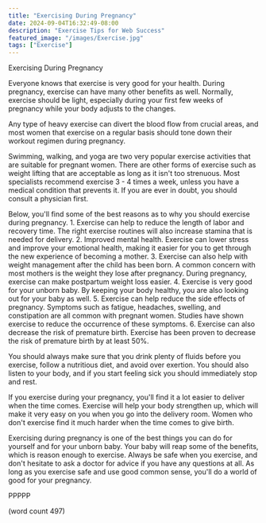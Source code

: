 ```yaml
---
title: "Exercising During Pregnancy"
date: 2024-09-04T16:32:49-08:00
description: "Exercise Tips for Web Success"
featured_image: "/images/Exercise.jpg"
tags: ["Exercise"]
---
```


Exercising During Pregnancy

Everyone knows that exercise is very good for your
health.  During pregnancy, exercise can have many
other benefits as well.  Normally, exercise should
be light, especially during your first few weeks
of pregnancy while your body adjusts to the changes.

Any type of heavy exercise can divert the blood
flow from crucial areas, and most women that exercise
on a regular basis should tone down their workout
regimen during pregnancy.

Swimming, walking, and yoga are two very popular
exercise activities that are suitable for pregnant
women.  There are other forms of exercise such as
weight lifting that are acceptable as long as it
isn't too strenuous.  Most specialists recommend
exercise 3 - 4 times a week, unless you have a
medical condition that prevents it.  If you are ever
in doubt, you should consult a physician first.

Below, you'll find some of the best reasons as to 
why you should exercise during pregnancy.
	1.  Exercise can help to reduce the length
of labor and recovery time.  The right exercise
routines will also increase stamina that is needed
for delivery.
	2.  Improved mental health.  Exercise can
lower stress and improve your emotional health,
making it easier for you to get through the 
new experience of becoming a mother.
	3.  Exercise can also help with weight
management after the child has been born.  A common
concern with most mothers is the weight they lose
after pregnancy.  During pregnancy, exercise can
make postpartum weight loss easier.
	4.  Exercise is very good for your unborn
baby.  By keeping your body healthy, you are also
looking out for your baby as well.
	5.  Exercise can help reduce the side effects
of pregnancy.  Symptoms such as fatigue, headaches,
swelling, and constipation are all common with
pregnant women.  Studies have shown exercise to
reduce the occurrence of these symptoms.
	6.  Exercise can also decrease the risk
of premature birth.  Exercise has been proven to
decrease the risk of premature birth by at least
50%.

You should always make sure that you drink plenty 
of fluids before you exercise, follow a nutritious
diet, and avoid over exertion.  You should also
listen to your body, and if you start feeling
sick you should immediately stop and rest.

If you exercise during your pregnancy, you'll find
it a lot easier to deliver when the time comes.
Exercise will help your body strengthen up, which
will make it very easy on you when you go into
the delivery room.  Women who don't exercise find
it much harder when the time comes to give birth.

Exercising during pregnancy is one of the best
things you can do for yourself and for your unborn
baby.  Your baby will reap some of the benefits,
which is reason enough to exercise.  Always be
safe when you exercise, and don't hesitate to ask
a doctor for advice if you have any questions at 
all.  As long as you exercise safe and use good
common sense, you'll do a world of good for 
your pregnancy.

PPPPP

(word count 497)
